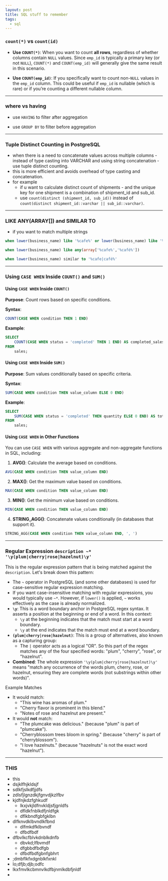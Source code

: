 ```yaml
---
layout: post
title: SQL stuff to remember
tags:
  - sql
---
```

### `count(*)` vs `count(id)`
- **Use `COUNT(*)`**: When you want to count **all rows**, regardless of whether columns contain `NULL` values. Since `emp_id` is typically a primary key (or not `NULL`), `COUNT(*)` and `COUNT(emp_id)` will generally give the same result in this scenario.

- **Use `COUNT(emp_id)`**: If you specifically want to count non-`NULL` values in the `emp_id` column. This could be useful if `emp_id` is nullable (which is rare) or if you’re counting a different nullable column.

---
### where vs having
- use `HAVING` to filter after aggregation

- use `GROUP BY` to filter before aggregation

---
### Tuple Distinct Counting in PostgreSQL

- when there is a need to concatenate values across multiple columns - instead of type casting into VARCHAR and using string concatenation - use tuple distinct counting.
- this is more efficient and avoids overhead of type casting and concatenation.
- for example 
	- if u want to calculate distinct count of shipments - and the unique key for one shipment is a combination of shipment_id and sub_id.
	- use `count(distinct (shipment_id, sub_id))`  instead of `count(distinct shipment_id::varchar || sub_id::varchar)`.
---
### LIKE ANY(ARRAY[]) and SIMILAR TO
- if you want to match multiple strings 

```sql
when lower(business_name) like '%cafe%' or lower(business_name) like '%café%' 
```

```sql
when lower(business_name) like any(array['%cafe%','%café%'])
```

```sql
when lower(business_name) similar to '%cafe|café%'
```

---
### Using `CASE WHEN` Inside `COUNT()` and `SUM()`

#### Using `CASE WHEN` Inside `COUNT()`
**Purpose**: Count rows based on specific conditions.

**Syntax**:
```sql
COUNT(CASE WHEN condition THEN 1 END)
```

**Example**:
```sql
SELECT 
    COUNT(CASE WHEN status = 'completed' THEN 1 END) AS completed_sales_count
FROM 
    sales;
```

#### Using `CASE WHEN` Inside `SUM()`

**Purpose**: Sum values conditionally based on specific criteria.

**Syntax**:
```sql
SUM(CASE WHEN condition THEN value_column ELSE 0 END)
```

**Example**:
```sql
SELECT 
    SUM(CASE WHEN status = 'completed' THEN quantity ELSE 0 END) AS total_completed_quantity
FROM 
    sales;
```

#### Using `CASE WHEN` in Other Functions

You can use `CASE WHEN` with various aggregate and non-aggregate functions in SQL, including:

1. **AVG()**: Calculate the average based on conditions.
```sql
AVG(CASE WHEN condition THEN value_column END)
```

2. **MAX()**: Get the maximum value based on conditions.
```sql
MAX(CASE WHEN condition THEN value_column END)
```

3. **MIN()**: Get the minimum value based on conditions.
```sql
MIN(CASE WHEN condition THEN value_column END)
```

4. **STRING_AGG()**: Concatenate values conditionally (in databases that support it).
```sql
STRING_AGG(CASE WHEN condition THEN value_column END, ', ')
```

---
### Regular Expression `description ~* '\y(plum|cherry|rose|hazelnut)\y'`

This is the regular expression pattern that is being matched against the `description`. Let's break down this pattern:
- The `~` operator in PostgreSQL (and some other databases) is used for case-sensitive regular expression matching.
- If you want case-insensitive matching with regular expressions, you would typically use `~*`. However, if `lower()` is applied, `~` works effectively as the case is already normalized.
- **`\y`**: This is a word boundary anchor in PostgreSQL regex syntax. It asserts a position at the beginning or end of a word. In this context:
	- `\y` at the beginning indicates that the match must start at a word boundary.
	- `\y` at the end indicates that the match must end at a word boundary.
- **`(plum|cherry|rose|hazelnut)`**: This is a group of alternatives, also known as a capturing group:
	- The `|` operator acts as a logical "OR". So this part of the regex matches any of the four specified words: "plum", "cherry", "rose", or "hazelnut".
- **Combined**: The whole expression `'\y(plum|cherry|rose|hazelnut)\y'` means "match any occurrence of the words plum, cherry, rose, or hazelnut, ensuring they are complete words (not substrings within other words)".

Example Matches
- It would match:
	- "This wine has aromas of plum."
    - "Cherry flavor is prominent in this blend."
    - "Notes of rose and hazelnut are present."
- It would **not** match:
    - "The plumcake was delicious." (because "plum" is part of "plumcake").
    - "Cherryblossom trees bloom in spring." (because "cherry" is part of "cherryblossom").
    - "I love hazelnuts." (because "hazelnuts" is not the exact word "hazelnut").

---
### THIS
- this 
- dsjklfhjkldsjf
- sdlkfjslkdfjjdfs
- zdlsfjlgnzdkjfgnvdjkzlfbv
- kjdfnjkdzfghkudf 
	-  lkxjvkjldfnvkldjsfjgnldfs
	- dfldkfnblkdfjnldfgk
	- dflkbndfgbfgklbn
- dlfknvdklbvndlkfbnd
	- dlfmkdfklbvndf
	- dfbdfbdf
- dfbvlkcfblvkdnblkdnfb
	- dbvkd;lfbvmdf
	- dfgbbdfbdfgb
	- dfbdfbdfgbnfgbhrt
- ;dmbflkfxdgnblkfxnkl 
- lo;dfjb;djb;odfc
- lkxfmvlkcbmnvlkdfbjnmlkdbfjnldf
- 